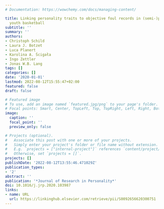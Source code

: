 ```yaml
---
# Documentation: https://wowchemy.com/docs/managing-content/

title: Linking personality traits to objective foul records in (semi-)professional
  youth basketball
subtitle: ''
summary: ''
authors:
- Christoph Schild
- Laura J. Botzet
- Luca Planert
- Karolina A. Ścigała
- Ingo Zettler
- Jonas W.B. Lang
tags: []
categories: []
date: '2020-01-01'
lastmod: 2022-08-12T15:55:47+02:00
featured: false
draft: false

# Featured image
# To use, add an image named `featured.jpg/png` to your page's folder.
# Focal points: Smart, Center, TopLeft, Top, TopRight, Left, Right, BottomLeft, Bottom, BottomRight.
image:
  caption: ''
  focal_point: ''
  preview_only: false

# Projects (optional).
#   Associate this post with one or more of your projects.
#   Simply enter your project's folder or file name without extension.
#   E.g. `projects = ["internal-project"]` references `content/project/deep-learning/index.md`.
#   Otherwise, set `projects = []`.
projects: []
publishDate: '2022-08-12T13:55:46.471029Z'
publication_types:
- '2'
abstract: ''
publication: '*Journal of Research in Personality*'
doi: 10.1016/j.jrp.2020.103987
links:
- name: URL
  url: https://linkinghub.elsevier.com/retrieve/pii/S0092656620300751
---
```

